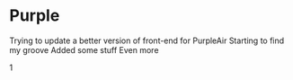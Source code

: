 # Purple
Trying to update a better version of front-end for PurpleAir
Starting to find my groove
Added some stuff
Even more


1
